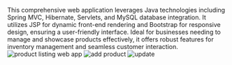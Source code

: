 This comprehensive web application leverages Java technologies including Spring MVC, Hibernate, Servlets, and MySQL database integration. It utilizes JSP for dynamic front-end rendering and Bootstrap for responsive design, ensuring a user-friendly interface. Ideal for businesses needing to manage and showcase products effectively, it offers robust features for inventory management and seamless customer interaction.
![product listing web app](https://github.com/user-attachments/assets/419d42b9-c203-495a-9633-4a3f91c88f5f)
![add product](https://github.com/user-attachments/assets/2977a64a-5523-48a8-a4a1-1ead3f072403)
![update](https://github.com/user-attachments/assets/120cf81a-5be7-4b17-9121-7619a2571dc2)

